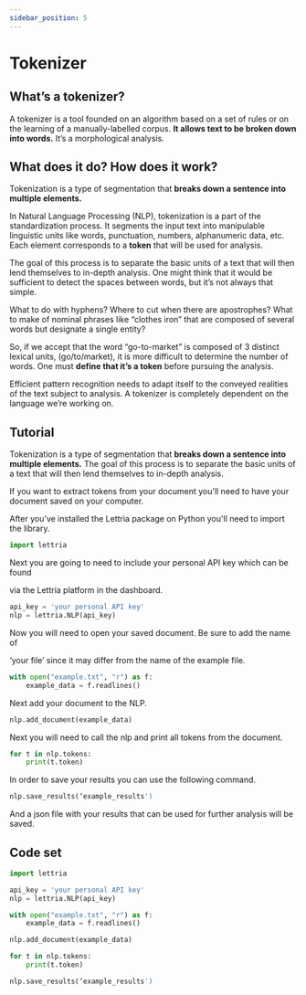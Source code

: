 ```yaml
---
sidebar_position: 5
---
```


# Tokenizer

## What’s a tokenizer?

A tokenizer is a tool founded on an algorithm based on a set of rules or on the learning of a manually-labelled corpus. **It allows text to be broken down into words.** It’s a morphological analysis.

## What does it do? How does it work?

Tokenization is a type of segmentation that **breaks down a sentence into multiple elements.**

In Natural Language Processing (NLP), tokenization is a part of the standardization process. It segments the input text into manipulable linguistic units like words, punctuation, numbers, alphanumeric data, etc. Each element corresponds to a **token** that will be used for analysis.

The goal of this process is to separate the basic units of a text that will then lend themselves to in-depth analysis. One might think that it would be sufficient to detect the spaces between words, but it’s not always that simple.

What to do with hyphens? Where to cut when there are apostrophes? What to make of nominal phrases like “clothes iron” that are composed of several words but designate a single entity?

So, if we accept that the word “go-to-market” is composed of 3 distinct lexical units, (go/to/market), it is more difficult to determine the number of words. One must **define that it’s a token** before pursuing the analysis.

Efficient pattern recognition needs to adapt itself to the conveyed realities of the text subject to analysis. A tokenizer is completely dependent on the language we’re working on.

## Tutorial

Tokenization is a type of segmentation that **breaks down a sentence into multiple elements.** The goal of this process is to separate the basic units of a text that will then lend themselves to in-depth analysis.

If you want to extract tokens from your document you'll need to have your document saved on your computer.

After you've installed the Lettria package on Python you'll need to import the library.

```python
import lettria
```

Next you are going to need to include your personal API key which can be found

via the Lettria platform in the dashboard.

```python
api_key = 'your personal API key'
nlp = lettria.NLP(api_key)
```

Now you will need to open your saved document. Be sure to add the name of

‘your file’ since it may differ from the name of the example file.

```python
with open("example.txt", "r") as f:
	example_data = f.readlines()
```

Next add your document to the NLP.

```python
nlp.add_document(example_data)
```

Next you will need to call the nlp and print all tokens from the document.

```python
for t in nlp.tokens:
	print(t.token)
```

In order to save your results you can use the following command.

```python
nlp.save_results(‘example_results')
```

And a json file with your results that can be used for further analysis will be saved.

## Code set

```python
import lettria

api_key = 'your personal API key'
nlp = lettria.NLP(api_key)

with open("example.txt", "r") as f:
	example_data = f.readlines()

nlp.add_document(example_data)

for t in nlp.tokens:
	print(t.token)

nlp.save_results(‘example_results')
```